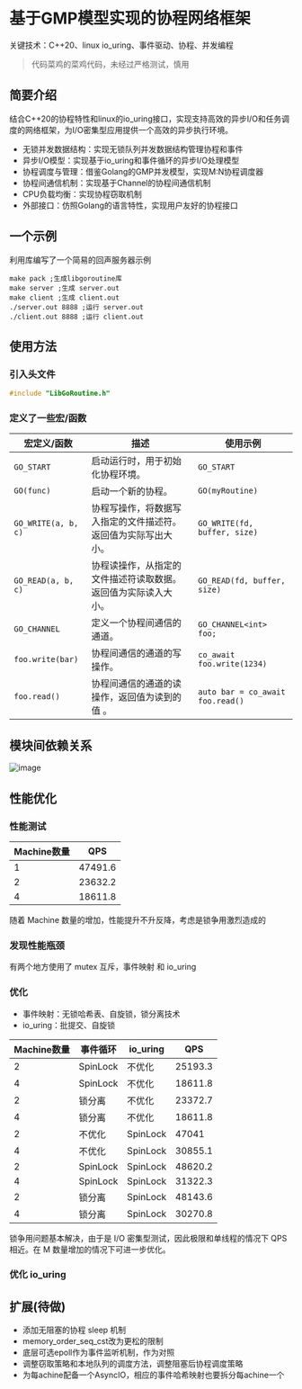 # 基于GMP模型实现的协程网络框架
关键技术：C++20、linux io_uring、事件驱动、协程、并发编程
>代码菜鸡的菜鸡代码，未经过严格测试，慎用
## 简要介绍
结合C++20的协程特性和linux的io_uring接口，实现支持高效的异步I/O和任务调度的网络框架，为I/O密集型应用提供一个高效的异步执行环境。
* 无锁并发数据结构：实现无锁队列并发数据结构管理协程和事件
* 异步I/O模型：实现基于io_uring和事件循环的异步I/O处理模型
* 协程调度与管理：借鉴Golang的GMP并发模型，实现M:N协程调度器
* 协程间通信机制：实现基于Channel的协程间通信机制
* CPU负载均衡：实现协程窃取机制
* 外部接口：仿照Golang的语言特性，实现用户友好的协程接口
## 一个示例
利用库编写了一个简易的回声服务器示例
```shell
make pack ;生成libgoroutine库
make server ;生成 server.out
make client ;生成 client.out
./server.out 8888 ;运行 server.out
./client.out 8888 ;运行 client.out
```
## 使用方法
### 引入头文件
```C++
#include "LibGoRoutine.h"
```
### 定义了一些宏/函数
| 宏定义/函数         | 描述                                                           | 使用示例                         |
| ------------------- | -------------------------------------------------------------- | -------------------------------- |
| `GO_START`          | 启动运行时，用于初始化协程环境。                               | `GO_START`                       |
| `GO(func)`          | 启动一个新的协程。                                             | `GO(myRoutine)`                  |
| `GO_WRITE(a, b, c)` | 协程写操作，将数据写入指定的文件描述符。返回值为实际写出大小。 | `GO_WRITE(fd, buffer, size)`     |
| `GO_READ(a, b, c)`  | 协程读操作，从指定的文件描述符读取数据。返回值为实际读入大小。 | `GO_READ(fd, buffer, size)`      |
| `GO_CHANNEL`        | 定义一个协程间通信的通道。                                     | `GO_CHANNEL<int> foo;`           |
| `foo.write(bar)`    | 协程间通信的通道的写操作。                                     | `co_await foo.write(1234)`       |
| `foo.read()`        | 协程间通信的通道的读操作，返回值为读到的值 。                  | `auto bar = co_await foo.read()` |
## 模块间依赖关系
![image](https://github.com/xuqiuwen/gmp_co_net/assets/84625276/16e308f3-67ec-4d0d-9072-8bb00a62b3eb)
## 性能优化
### 性能测试
| Machine数量 | QPS     |
| ----------- | ------- |
| 1           | 47491.6 |
| 2           | 23632.2 |
| 4           | 18611.8 |

随着 Machine 数量的增加，性能提升不升反降，考虑是锁争用激烈造成的
### 发现性能瓶颈
有两个地方使用了 mutex 互斥，事件映射 和 io_uring
### 优化
* 事件映射：无锁哈希表、自旋锁，锁分离技术
* io_uring：批提交、自旋锁

| Machine数量 | 事件循环 | io_uring | QPS     |
| ----------- | -------- | -------- | ------- |
| 2           | SpinLock | 不优化   | 25193.3 |
| 4           | SpinLock | 不优化   | 18611.8 |
| 2           | 锁分离   | 不优化   | 23372.7 |
| 4           | 锁分离   | 不优化   | 18611.8 |
| 2           | 不优化   | SpinLock | 47041   |
| 4           | 不优化   | SpinLock | 30855.1 |
| 2           | SpinLock | SpinLock | 48620.2 |
| 4           | SpinLock | SpinLock | 31322.3 |
| 2           | 锁分离   | SpinLock | 48143.6 |
| 4           | 锁分离   | SpinLock | 30270.8 |

锁争用问题基本解决，由于是 I/O 密集型测试，因此极限和单线程的情况下 QPS 相近。在 M 数量增加的情况下可进一步优化。

### 优化 io_uring
## 扩展(待做)
* 添加无阻塞的协程 sleep 机制
* memory_order_seq_cst改为更松的限制
* 底层可选epoll作为事件监听机制，作为对照
* 调整窃取策略和本地队列的调度方法，调整阻塞后协程调度策略
* 为每achine配备一个AsyncIO，相应的事件哈希映射也要拆分每achine一个